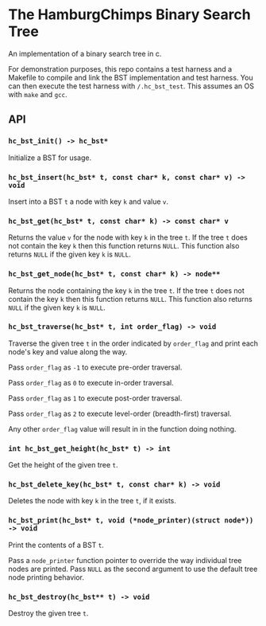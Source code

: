 # The HamburgChimps Binary Search Tree

An implementation of a binary search tree in c.

For demonstration purposes, this repo contains a test harness and a Makefile to compile and link the BST implementation and test harness. You can then execute the test harness with `/.hc_bst_test`. This assumes an OS with `make` and `gcc`. 

## API

### `hc_bst_init() -> hc_bst*`

Initialize a BST for usage.

### `hc_bst_insert(hc_bst* t, const char* k, const char* v) -> void`

Insert into a BST `t` a node with key `k` and value `v`.

### `hc_bst_get(hc_bst* t, const char* k) -> const char* v`

Returns the value `v` for the node with key `k` in the tree `t`. If the tree `t` does not
contain the key `k` then this function returns `NULL`. This function also returns `NULL` if
the given key `k` is `NULL`.

### `hc_bst_get_node(hc_bst* t, const char* k) -> node**`

Returns the node containing the key `k` in the tree `t`. If the tree `t` does not
contain the key `k` then this function returns `NULL`. This function also returns `NULL` if
the given key `k` is `NULL`.

### `hc_bst_traverse(hc_bst* t, int order_flag) -> void`

Traverse the given tree `t` in the order indicated by `order_flag` and print each node's key and value along the way.

Pass `order_flag` as `-1` to execute pre-order traversal.

Pass `order_flag` as `0` to execute in-order traversal.

Pass `order_flag` as `1` to execute post-order traversal.

Pass `order_flag` as `2` to execute level-order (breadth-first) traversal.

Any other `order_flag` value will result in in the function doing nothing.

### `int hc_bst_get_height(hc_bst* t) -> int`

Get the height of the given tree `t`.

### `hc_bst_delete_key(hc_bst* t, const char* k) -> void`

Deletes the node with key `k` in the tree `t`, if it exists.

### `hc_bst_print(hc_bst* t, void (*node_printer)(struct node*)) -> void`

Print the contents of a BST `t`.

Pass a `node_printer` function pointer to override the way individual tree nodes are printed.
Pass `NULL` as the second argument to use the default tree node printing behavior.

### `hc_bst_destroy(hc_bst** t) -> void`

Destroy the given tree `t`.
